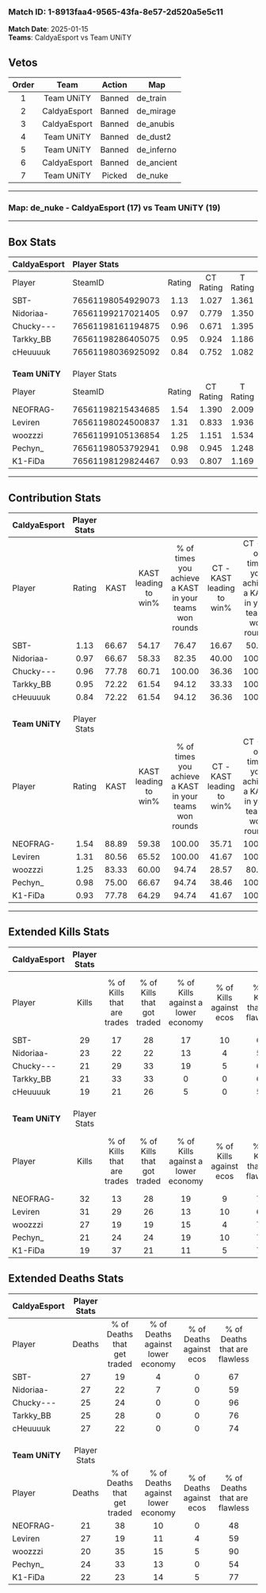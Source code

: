 ### Match ID: 1-8913faa4-9565-43fa-8e57-2d520a5e5c11  
**Match Date**: 2025-01-15  
**Teams**: CaldyaEsport vs Team UNiTY  

## Vetos  

| Order | Team | Action | Map |
| :---: | :--: | :----: | --- |
| 1 | Team UNiTY | Banned | de_train |
| 2 | CaldyaEsport | Banned | de_mirage |
| 3 | CaldyaEsport | Banned | de_anubis |
| 4 | Team UNiTY | Banned | de_dust2 |
| 5 | Team UNiTY | Banned | de_inferno |
| 6 | CaldyaEsport | Banned | de_ancient |
| 7 | Team UNiTY | Picked | de_nuke |

---  

### **Map**: de_nuke - CaldyaEsport (17) vs Team UNiTY (19)  
---  

## Box Stats  

| **CaldyaEsport** | Player Stats      |        |           |          |       |       |       |         |        |      |     |
| :- | :- | :-: | :-: | :-: | :-: | :-: | :-: | :-: | :-: | :-: | :-: |
| Player           | SteamID           | Rating | CT Rating | T Rating | KAST  |  ADR  | Kills | Assists | Deaths | K/D  | HS% |
| SBT-             | 76561198054929073 |  1.13  |   1.027   |  1.361   | 66.67 | 85.8  |  29   |    4    |   27   | 1.07 | 51  |
| Nidoriaa-        | 76561199217021405 |  0.97  |   0.779   |  1.350   | 66.67 | 76.4  |  23   |    8    |   27   | 0.85 | 47  |
| Chucky---        | 76561198161194875 |  0.96  |   0.671   |  1.395   | 77.78 | 56.4  |  21   |    5    |   25   | 0.84 | 42  |
| Tarkky_BB        | 76561198286405075 |  0.95  |   0.924   |  1.186   | 72.22 | 65.4  |  21   |    7    |   25   | 0.84 | 47  |
| cHeuuuuk         | 76561198036925092 |  0.84  |   0.752   |  1.082   | 72.22 | 57.3  |  19   |    5    |   27   | 0.70 | 47  |
|                  |                   |        |           |          |       |       |       |         |        |      |     |
|                  |                   |        |           |          |       |       |       |         |        |      |     |
|                  |                   |        |           |          |       |       |       |         |        |      |     |
| **Team UNiTY**   | Player Stats      |        |           |          |       |       |       |         |        |      |     |
| Player           | SteamID           | Rating | CT Rating | T Rating | KAST  |  ADR  | Kills | Assists | Deaths | K/D  | HS% |
| NEOFRAG-         | 76561198215434685 |  1.54  |   1.390   |  2.009   | 88.89 | 106.8 |  32   |   11    |   21   | 1.52 | 78  |
| Leviren          | 76561198024500837 |  1.31  |   0.833   |  1.936   | 80.56 | 91.0  |  31   |    9    |   27   | 1.15 | 67  |
| woozzzi          | 76561199105136854 |  1.25  |   1.151   |  1.534   | 83.33 | 68.9  |  27   |    4    |   20   | 1.35 | 22  |
| Pechyn_          | 76561198053792941 |  0.98  |   0.945   |  1.248   | 75.00 | 65.3  |  21   |    4    |   24   | 0.88 | 71  |
| K1-FiDa          | 76561198129824467 |  0.93  |   0.807   |  1.169   | 77.78 | 49.4  |  19   |    4    |   22   | 0.86 | 47  |
---  

## Contribution Stats  

| **CaldyaEsport** | Player Stats |       |                      |                                                        |                           |                                                             |                          |                                                            |
| :- | :-: | :-: | :-: | :-: | :-: | :-: | :-: | :-: |
| Player           |    Rating    | KAST  | KAST leading to win% | % of times you achieve a KAST in your teams won rounds | CT - KAST leading to win% | CT - % of times you achieve a KAST in your teams won rounds | T - KAST leading to win% | T - % of times you achieve a KAST in your teams won rounds |
| SBT-             |     1.13     | 66.67 |        54.17         |                         76.47                          |           16.67           |                            50.00                            |          91.67           |                           84.62                            |
| Nidoriaa-        |     0.97     | 66.67 |        58.33         |                         82.35                          |           40.00           |                           100.00                            |          71.43           |                           76.92                            |
| Chucky---        |     0.96     | 77.78 |        60.71         |                         100.00                         |           36.36           |                           100.00                            |          76.47           |                           100.00                           |
| Tarkky_BB        |     0.95     | 72.22 |        61.54         |                         94.12                          |           33.33           |                           100.00                            |          85.71           |                           92.31                            |
| cHeuuuuk         |     0.84     | 72.22 |        61.54         |                         94.12                          |           36.36           |                           100.00                            |          80.00           |                           92.31                            |
|                  |              |       |                      |                                                        |                           |                                                             |                          |                                                            |
|                  |              |       |                      |                                                        |                           |                                                             |                          |                                                            |
|                  |              |       |                      |                                                        |                           |                                                             |                          |                                                            |
| **Team UNiTY**   | Player Stats |       |                      |                                                        |                           |                                                             |                          |                                                            |
| Player           |    Rating    | KAST  | KAST leading to win% | % of times you achieve a KAST in your teams won rounds | CT - KAST leading to win% | CT - % of times you achieve a KAST in your teams won rounds | T - KAST leading to win% | T - % of times you achieve a KAST in your teams won rounds |
| NEOFRAG-         |     1.54     | 88.89 |        59.38         |                         100.00                         |           35.71           |                           100.00                            |          77.78           |                           100.00                           |
| Leviren          |     1.31     | 80.56 |        65.52         |                         100.00                         |           41.67           |                           100.00                            |          82.35           |                           100.00                           |
| woozzzi          |     1.25     | 83.33 |        60.00         |                         94.74                          |           28.57           |                            80.00                            |          87.50           |                           100.00                           |
| Pechyn_          |     0.98     | 75.00 |        66.67         |                         94.74                          |           38.46           |                           100.00                            |          92.86           |                           92.86                            |
| K1-FiDa          |     0.93     | 77.78 |        64.29         |                         94.74                          |           41.67           |                           100.00                            |          81.25           |                           92.86                            |
---  

## Extended Kills Stats  

| **CaldyaEsport** | Player Stats |                            |                            |                                    |                         |                              |                                 |                                       |                    |           |
| :- | :-: | :-: | :-: | :-: | :-: | :-: | :-: | :-: | :-: | :-: |
| Player           |    Kills     | % of Kills that are trades | % of Kills that got traded | % of Kills against a lower economy | % of Kills against ecos | % of Kills that are flawless | % of Kills that are close duels | % of Kills that are assisted by flash | Pistol Round Kills | AWP Kills |
| SBT-             |      29      |             17             |             28             |                 17                 |           10            |              62              |               10                |                   0                   |         0          |     2     |
| Nidoriaa-        |      23      |             22             |             22             |                 13                 |            4            |              57              |                4                |                   9                   |         0          |     3     |
| Chucky---        |      21      |             29             |             33             |                 19                 |            5            |              67              |                0                |                   0                   |         8          |     0     |
| Tarkky_BB        |      21      |             33             |             33             |                 0                  |            0            |              67              |               14                |                   5                   |         0          |     1     |
| cHeuuuuk         |      19      |             21             |             26             |                 5                  |            0            |              58              |               16                |                   0                   |         1          |     0     |
|                  |              |                            |                            |                                    |                         |                              |                                 |                                       |                    |           |
|                  |              |                            |                            |                                    |                         |                              |                                 |                                       |                    |           |
|                  |              |                            |                            |                                    |                         |                              |                                 |                                       |                    |           |
| **Team UNiTY**   | Player Stats |                            |                            |                                    |                         |                              |                                 |                                       |                    |           |
| Player           |    Kills     | % of Kills that are trades | % of Kills that got traded | % of Kills against a lower economy | % of Kills against ecos | % of Kills that are flawless | % of Kills that are close duels | % of Kills that are assisted by flash | Pistol Round Kills | AWP Kills |
| NEOFRAG-         |      32      |             13             |             28             |                 19                 |            9            |              78              |                3                |                   3                   |         0          |     5     |
| Leviren          |      31      |             29             |             26             |                 13                 |           10            |              65              |                3                |                   6                   |         0          |     1     |
| woozzzi          |      27      |             19             |             19             |                 15                 |            4            |              78              |                0                |                   0                   |         20         |     3     |
| Pechyn_          |      21      |             24             |             24             |                 19                 |           10            |              71              |                0                |                   5                   |         0          |     0     |
| K1-FiDa          |      19      |             37             |             21             |                 11                 |            5            |              74              |                0                |                   0                   |         0          |     1     |
## Extended Deaths Stats  

| **CaldyaEsport** | Player Stats |                             |                                   |                          |                               |                            |                           |               |
| :- | :-: | :-: | :-: | :-: | :-: | :-: | :-: | :-: |
| Player           |    Deaths    | % of Deaths that get traded | % of Deaths against lower economy | % of Deaths against ecos | % of Deaths that are flawless | % of Deaths that are close | % of Deaths while blinded | Deaths to AWP |
| SBT-             |      27      |             19              |                 4                 |            0             |              67               |             4              |             0             |       3       |
| Nidoriaa-        |      27      |             22              |                 7                 |            0             |              59               |             4              |             0             |       3       |
| Chucky---        |      25      |             24              |                 0                 |            0             |              96               |             0              |             0             |       2       |
| Tarkky_BB        |      25      |             28              |                 0                 |            0             |              76               |             0              |             8             |       6       |
| cHeuuuuk         |      27      |             22              |                 0                 |            0             |              74               |             0              |             7             |       6       |
|                  |              |                             |                                   |                          |                               |                            |                           |               |
|                  |              |                             |                                   |                          |                               |                            |                           |               |
|                  |              |                             |                                   |                          |                               |                            |                           |               |
| **Team UNiTY**   | Player Stats |                             |                                   |                          |                               |                            |                           |               |
| Player           |    Deaths    | % of Deaths that get traded | % of Deaths against lower economy | % of Deaths against ecos | % of Deaths that are flawless | % of Deaths that are close | % of Deaths while blinded | Deaths to AWP |
| NEOFRAG-         |      21      |             38              |                10                 |            0             |              48               |             29             |             0             |       0       |
| Leviren          |      27      |             19              |                11                 |            4             |              59               |             4              |             0             |       5       |
| woozzzi          |      20      |             35              |                15                 |            5             |              90               |             0              |             5             |       1       |
| Pechyn_          |      24      |             33              |                13                 |            0             |              54               |             4              |             8             |       2       |
| K1-FiDa          |      22      |             23              |                14                 |            5             |              77               |             9              |             0             |       1       |
